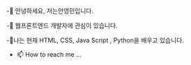 -👋 안녕하세요, 저는안영민입니다.

-👀 웹프론트엔드 개발자에 관심이 있습니다.

-🌱나는 현재 HTML, CSS, Java Script , Python을 배우고 있습니다.
- 📫 How to reach me ...

<!---
gkswn45/gkswn45 is a ✨ special ✨ repository because its `README.md` (this file) appears on your GitHub profile.
You can click the Preview link to take a look at your changes.
--->
